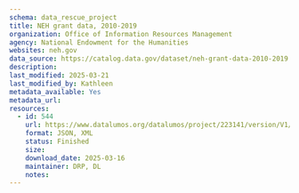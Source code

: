 ```yaml
---
schema: data_rescue_project 
title: NEH grant data, 2010-2019
organization: Office of Information Resources Management
agency: National Endowment for the Humanities
websites: neh.gov
data_source: https://catalog.data.gov/dataset/neh-grant-data-2010-2019
description: 
last_modified: 2025-03-21
last_modified_by: Kathleen
metadata_available: Yes
metadata_url: 
resources:
  - id: 544
    url: https://www.datalumos.org/datalumos/project/223141/version/V1/view
    format: JSON, XML
    status: Finished
    size: 
    download_date: 2025-03-16
    maintainer: DRP, DL
    notes: 
---
```

